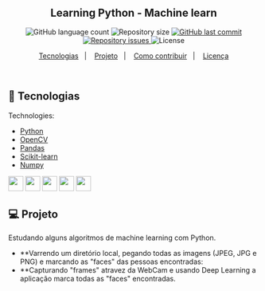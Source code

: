 <h1 align="center">
<img alt="" title="" src="" width="" />
  <!-- trocar: 'você pode colocar uma imagem (logo) que represente seu projeto (visualmente) -->
</h1>

<h2 align="center">Learning Python - Machine learn</h2>

<p align="center">
  <img alt="GitHub language count" src="https://img.shields.io/github/languages/count/mateustech/MachineLearning">
  <!-- trocar: 'rlocatelli9/template-README' pelo caminho do seu respositório -->

  <img alt="Repository size" src="https://img.shields.io/github/repo-size/mateustech/MachineLearning">
  <!-- trocar: 'rlocatelli9/template-README' pelo caminho do seu respositório -->

  <a href="https://github.com/mateustech/MachineLearning/commits/master">
  <!-- trocar: 'rlocatelli9/template-README' pelo caminho do seu respositório -->
    <img alt="GitHub last commit" src="https://img.shields.io/github/last-commit/mateustech/MachineLearning">
     <!-- trocar: 'rlocatelli9/template-README' pelo caminho do seu respositório -->
  </a>

  <a href="https://github.com/mateustech/MachineLearning/issues">
   <!-- trocar: 'rlocatelli9/template-README' pelo caminho do seu respositório -->
    <img alt="Repository issues" src="https://img.shields.io/github/issues/mateustech/MachineLearning">
     <!-- trocar: 'rlocatelli9/template-README' pelo caminho do seu respositório -->

  </a>

  <img alt="License" src="https://img.shields.io/badge/license-MIT-brightgreen">
</p>

<p align="center">
  <a href="#bookmark_tabs-tecnologias">Tecnologias</a>&nbsp;&nbsp;&nbsp;|&nbsp;&nbsp;&nbsp;
  <a href="#-projeto">Projeto</a>&nbsp;&nbsp;&nbsp;|&nbsp;&nbsp;&nbsp;
  <a href="#-como-contribuir">Como contribuir</a>&nbsp;&nbsp;&nbsp;|&nbsp;&nbsp;&nbsp;
  <a href="#memo-licença">Licença</a>
</p>

<br>

## :bookmark_tabs: Tecnologias

Technologies:

- [Python](https://www.python.org/)
- [OpenCV](https://opencv.org/)
- [Pandas](https://pandas.pydata.org/)
- [Scikit-learn](https://scikit-learn.org/stable/)
- [Numpy](https://numpy.org/)

<code><img height="30" src="https://vignette.wikia.nocookie.net/lpunb/images/b/b1/Logo_Python.png/revision/latest/scale-to-width-down/340?cb=20130301171443"></code>
<code><img height="30" src="https://www.vhv.rs/dpng/d/38-384674_opencv-logo-png-transparent-png.png"></code>
<code><img height="30" src="https://static.wixstatic.com/media/e2c911_c305570da8764943bd74fbdc3b08b574~mv2.png/v1/fill/w_400,h_398,al_c,lg_1,q_85/numpy.webp"></code>
<code><img height="30" src="https://avatars2.githubusercontent.com/u/365630?v=2&s=400"></code>
<code><img height="30" src="https://www.clipartmax.com/png/small/250-2501985_siks-cbs-datacamp-spark-tutorial-notebook-jupyter-notebook-icon.png"></code>

## 💻 Projeto

Estudando alguns algoritmos de machine learning com Python.

* **Varrendo um diretório local, pegando todas as imagens (JPEG, JPG e PNG) e marcando as "faces" das pessoas encontradas:
* **Capturando "frames" atravez da WebCam e usando Deep Learning a aplicação marca todas as "faces" encontradas.  
